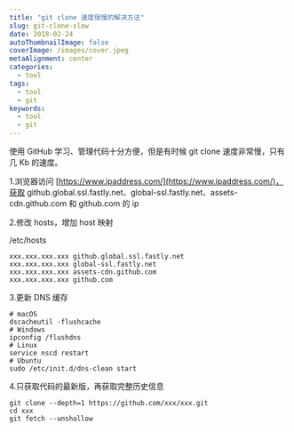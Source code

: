 ```yaml
---
title: "git clone 速度很慢的解决方法"
slug: git-clone-slow
date: 2018-02-24
autoThumbnailImage: false
coverImage: /images/cover.jpeg
metaAlignment: center
categories:
  - tool
tags:
  - tool
  - git
keywords:
  - tool
  - git
---
```


使用 GitHub 学习、管理代码十分方便，但是有时候 git clone 速度非常慢，只有几 Kb 的速度。

<!--more-->

1.浏览器访问 [https://www.ipaddress.com/](https://www.ipaddress.com/)，获取 github.global.ssl.fastly.net、global-ssl.fastly.net、assets-cdn.github.com 和 github.com 的 ip

2.修改 hosts，增加 host 映射

/etc/hosts

```hosts
xxx.xxx.xxx.xxx github.global.ssl.fastly.net
xxx.xxx.xxx.xxx global-ssl.fastly.net
xxx.xxx.xxx.xxx assets-cdn.github.com
xxx.xxx.xxx.xxx github.com
```

3.更新 DNS 缓存

```shell
# macOS
dscacheutil -flushcache
# Windows
ipconfig /flushdns
# Linux
service nscd restart
# Ubuntu
sudo /etc/init.d/dns-clean start
```

4.只获取代码的最新版，再获取完整历史信息

```shell
git clone --depth=1 https://github.com/xxx/xxx.git
cd xxx
git fetch --unshallow
```
